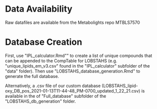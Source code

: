 # Data Availability

Raw datafiles are available from the Metabolights repo MTBLS7570

# Database Creation 

First, use "IPL_calculator.Rmd"" to create a list of unique compounds that can be appended to the CompTable for LOBSTAHS (e.g. "unique_lipids_em_v3.csv" found in the "IPL_calculator" subfolder of the "data" folder). Then use "LOBSTAHS_database_generation.Rmd" to generate the full database.

Alternatively, a .csv file of our custom database (LOBSTAHS_lipid-oxy_DB_pos_2021-01-13T11-44-48_PM-0700_updated_1_22_21.csv) is available in the of "Full_database" subfolder of the "LOBSTAHS_db_generation" folder.